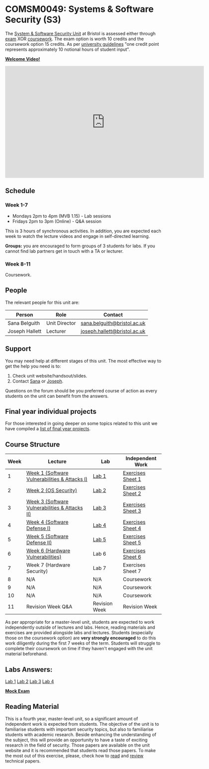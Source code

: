# COMSM0049: Systems & Software Security (S3)

The [System & Software Security Unit](https://www.bris.ac.uk/unit-programme-catalogue/UnitDetails.jsa?ayrCode=21%2F22&unitCode=COMSM0049) at Bristol is assessed either through [exam](https://www.bris.ac.uk/unit-programme-catalogue/UnitDetails.jsa?ayrCode=21%2F22&unitCode=COMSM0050) XOR [coursework](https://www.bris.ac.uk/unit-programme-catalogue/UnitDetails.jsa?ayrCode=21%2F22&unitCode=COMSM0051).
The exam option is worth 10 credits and the coursework option 15 credits.
As per [university guidelines](http://www.bristol.ac.uk/academic-quality/assessment/regulations-and-code-of-practice-for-taught-programmes/programme-design/) "one credit point represents approximately 10 notional hours of student input".

**[Welcome Video!](https://web.microsoftstream.com/video/afc4a843-836c-46f0-ac47-f06dcc5ca499)**

<iframe width="640" height="360" src="https://web.microsoftstream.com/embed/video/afc4a843-836c-46f0-ac47-f06dcc5ca499?autoplay=false&showinfo=true" allowfullscreen style="border:none;"></iframe>

## Schedule

### Week 1-7

- Mondays 2pm to 4pm (MVB 1.15) - Lab sessions
- Fridays 2pm to 3pm (Online) - Q&A session

This is 3 hours of synchronous activities.
In addition, you are expected each week to watch the lecture videos and engage in self-directed learning.

**Groups:** you are encouraged to form groups of 3 students for labs.
If you cannot find lab partners get in touch with a TA or lecturer.

### Week 8-11
Coursework.

## People

The relevant people for this unit are:

| Person         | Role          | Contact                                                             |
|----------------|---------------|---------------------------------------------------------------------|
| Sana Belguith  | Unit Director | [sana.belguith@bristol.ac.uk](mailto:sana.belguith@bristol.ac.uk)   |
| Joseph Hallett | Lecturer      | [joseph.hallett@bristol.ac.uk](mailto:joseph.hallett@bristol.ac.uk) |

## Support

You may need help at different stages of this unit.
The most effective way to get the help you need is to:

1. Check unit website/handsout/slides.
2. Contact [Sana](mailto:sana.belguith@bristol.ac.uk) or [Joseph](mailto:joseph.hallett@bristol.ac.uk).

Questions on the forum should be you preferred course of action as every students on the unit can benefit from the answers.

## Final year individual projects

For those interested in going deeper on some topics related to this unit we have
compiled a [list of final year projects](projects/list.md).

## Course Structure

| Week | Lecture                                                              | Lab                   | Independent Work                            |
|------|----------------------------------------------------------------------|-----------------------|---------------------------------------------|
| 1    | [Week 1 (Software Vulnerabilities & Attacks I)](lectures/WEEK1.md)   | [Lab 1](labs/LAB1.md) | [Exercises Sheet 1](exercises/EXERCISE1.md) |
| 2    | [Week 2 (OS Security)](lectures/WEEK2.md)                            | [Lab 2](labs/LAB2.md) | [Exercises Sheet 2](exercises/EXERCISE2.md) |
|  3   | [Week 3 (Software Vulnerabilities & Attacks II)](lectures/WEEK3.md)  | [Lab 3](labs/LAB3.md) | [Exercises Sheet 3](exercises/EXERCISE3.md) |
| 4    | [Week 4 (Software Defense I)](lectures/WEEK4.md)                     | [Lab 4](labs/LAB4.md) | [Exercises Sheet 4](exercises/EXERCISE4.md) |
| 5    | [Week 5 (Software Defense II)](lectures/WEEK5.md)                    | [Lab 5](labs/LAB5.md) | [Exercises Sheet 5](exercises/EXERCISE4.md) |
| 6    | [Week 6 (Hardware Vulnerabilities)](lectures/WEEK7.md)               | Lab 6                 | [Exercises Sheet 6](exercises/EXERCISE7.md) |
| 7    | Week 7  (Hardware Security)                                          | Lab 7                 | Exercises Sheet 7                           |
| 8    | N/A                                                                  | N/A                   | Coursework                                  |
| 9    | N/A                                                                  | N/A                   | Coursework                                  |
| 10   | N/A                                                                  | N/A                   | Coursework                                  |
| 11   | Revision Week Q&A                                                    | Revision Week         | Revision Week                               |


As per appropriate for a master-level unit, students are expected to work independently outside of lectures and labs.
Hence, reading materials and exercises are provided alongside labs and lectures.
Students (especially those on the coursework option) are **very strongly encouraged** to do this work diligently during the first 7 weeks of the term.
Students will struggle to complete their coursework on time if they haven't engaged with the unit material beforehand.

## Labs Answers:
[Lab 1](lab1.docx)
[Lab 2](lab2.docx)
[Lab 3](lab3.docx)
[Lab 4](lab4.docx)

**[Mock Exam](mock.pdf)**

## Reading Material

This is a fourth year, master-level unit, so a significant amount of independent work is expected from students.
The objective of the unit is to familiarise students with important security topics, but also to familiarise students with academic research.
Beside enhancing the understanding of the subject, this will provide an opportunity to have a taste of exciting research in the field of security.
Those papers are available on the unit website and it is recommended that students read those papers.
To make the most out of this exercise, please, check how to [read](papers/keshav2007.pdf) and [review](papers/roscoe-2007.pdf) technical papers.


